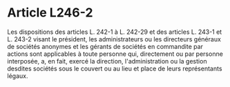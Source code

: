 # Article L246-2

Les dispositions des articles L. 242-1 à L. 242-29 et des articles L. 243-1 et L. 243-2 visant le président, les administrateurs ou les directeurs généraux de sociétés anonymes et les gérants de sociétés en commandite par actions sont applicables à toute personne qui, directement ou par personne interposée, a, en fait, exercé la direction, l'administration ou la gestion desdites sociétés sous le couvert ou au lieu et place de leurs représentants légaux.